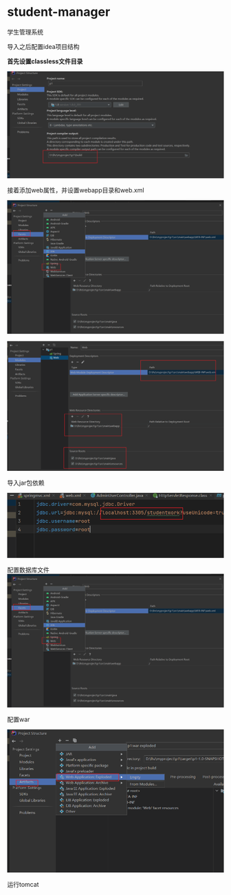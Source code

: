 # student-manager
学生管理系统

导入之后配置idea项目结构

**首先设置classless文件目录**

![s1](/pic/s1.png)

接着添加web属性，并设置webapp目录和web.xml

![s22](/pic/s22.png)



![s2](/pic/s2.png)

导入jar包依赖

![s4](/pic/s4.png)

配置数据库文件![s22](/pic/s22.png)

配置war

![s5](/pic/s5.png)

运行tomcat

